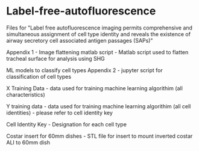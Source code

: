 # Label-free-autofluorescence
Files for "Label free autofluorescence imaging permits comprehensive and simultaneous assignment of cell type identity and reveals the existence of airway secretory cell associated antigen passages (SAPs)"

Appendix 1 - Image flattening matlab script - Matlab script used to flatten tracheal surface for analysis using SHG

ML models to classify cell types Appendix 2 - jupyter script for classification of cell types

X Training Data - data used for training machine learning algorithim (all characteristics)

Y training data - data used for training machine learning algorithim (all cell identities) - please refer to cell identity key

Cell Identity Key - Designation for each cell type

Costar insert for 60mm dishes - STL file for insert to mount inverted costar ALI to 60mm dish
